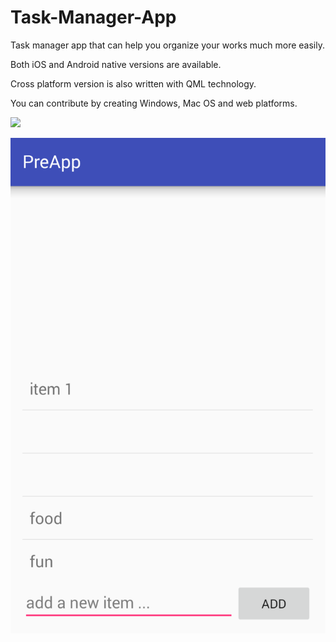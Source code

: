 # Task-Manager-App
Task manager app that can help you organize your works much more easily.

Both iOS and Android native versions are available. 

Cross platform version is also written with QML technology. 

You can contribute by creating Windows, Mac OS and web platforms. 

![](https://photos-2.dropbox.com/t/2/AACxOBss4ia1_OAX3uXgfdlNDfX0TWGXwa7YyuR_2-tajQ/12/378637189/png/32x32/1/_/1/2/Screen%20Shot%202016-07-16%20at%204.12.09%20PM.png/EMqWg4EDGIAZIAIoAg/MXAtFpepCa2ic_jQ-0Tn-NEsc62XepfzFsK5qa1EmNU?dl=0&size=2048x1536&size_mode=3)

![Alt text](/unspecified.png?raw=true "android demo")
